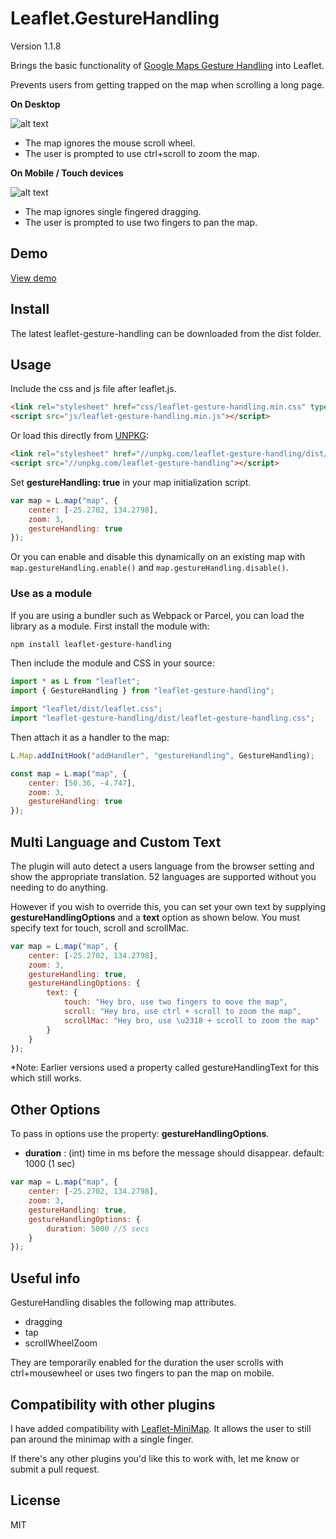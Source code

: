 # Leaflet.GestureHandling

Version 1.1.8

Brings the basic functionality of [Google Maps Gesture Handling](https://developers.google.com/maps/documentation/javascript/examples/interaction-cooperative) into Leaflet.

Prevents users from getting trapped on the map when scrolling a long page.

**On Desktop**

![alt text](https://elmarquis.github.io/Leaflet.GestureHandling/examples/images/desktop.png "Desktop")

-   The map ignores the mouse scroll wheel.
-   The user is prompted to use ctrl+scroll to zoom the map.

**On Mobile / Touch devices**

![alt text](https://elmarquis.github.io/Leaflet.GestureHandling/examples/images/mobile.png "Mobile")

-   The map ignores single fingered dragging.
-   The user is prompted to use two fingers to pan the map.

## Demo

[View demo](https://elmarquis.github.io/Leaflet.GestureHandling/examples/)

## Install

The latest leaflet-gesture-handling can be downloaded from the dist folder.

## Usage

Include the css and js file after leaflet.js.

```html
<link rel="stylesheet" href="css/leaflet-gesture-handling.min.css" type="text/css">
<script src="js/leaflet-gesture-handling.min.js"></script>
```

Or load this directly from [UNPKG](https://unpkg.com):

```html
<link rel="stylesheet" href="//unpkg.com/leaflet-gesture-handling/dist/leaflet-gesture-handling.min.css" type="text/css">
<script src="//unpkg.com/leaflet-gesture-handling"></script>
```

Set **gestureHandling: true** in your map initialization script.

```js
var map = L.map("map", {
    center: [-25.2702, 134.2798],
    zoom: 3,
    gestureHandling: true
});
```

Or you can enable and disable this dynamically on an existing map with `map.gestureHandling.enable()` and `map.gestureHandling.disable()`.

### Use as a module

If you are using a bundler such as Webpack or Parcel, you can load the library as a module. First install the module with:

```sh
npm install leaflet-gesture-handling
```

Then include the module and CSS in your source:

```js
import * as L from "leaflet";
import { GestureHandling } from "leaflet-gesture-handling";

import "leaflet/dist/leaflet.css";
import "leaflet-gesture-handling/dist/leaflet-gesture-handling.css";
```

Then attach it as a handler to the map:

```js
L.Map.addInitHook("addHandler", "gestureHandling", GestureHandling);

const map = L.map("map", {
    center: [50.36, -4.747],
    zoom: 3,
    gestureHandling: true
});
```

## Multi Language and Custom Text

The plugin will auto detect a users language from the browser setting and show the appropriate translation. 52 languages are supported without you needing to do anything. 

However if you wish to override this, you can set your own text by supplying **gestureHandlingOptions** and a **text** option as shown below. You must specify text for touch, scroll and scrollMac.

```js
var map = L.map("map", {
    center: [-25.2702, 134.2798],
    zoom: 3,
    gestureHandling: true,
    gestureHandlingOptions: {
        text: {
            touch: "Hey bro, use two fingers to move the map",
            scroll: "Hey bro, use ctrl + scroll to zoom the map",
            scrollMac: "Hey bro, use \u2318 + scroll to zoom the map"
        }
    }
});
```

*Note: Earlier versions used a property called gestureHandlingText for this which still works. 

## Other Options

To pass in options use the property: **gestureHandlingOptions**.  

- **duration** : (int) time in ms before the message should disappear. default: 1000 (1 sec)

```js
var map = L.map("map", {
    center: [-25.2702, 134.2798],
    zoom: 3,
    gestureHandling: true,
    gestureHandlingOptions: {
        duration: 5000 //5 secs
    }
});
```

## Useful info

GestureHandling disables the following map attributes.

-   dragging
-   tap
-   scrollWheelZoom

They are temporarily enabled for the duration the user scrolls with ctrl+mousewheel or uses two fingers to pan the map on mobile.

## Compatibility with other plugins

I have added compatibility with [Leaflet-MiniMap](https://github.com/Norkart/Leaflet-MiniMap). It allows the user to still pan around the minimap with a single finger.

If there's any other plugins you'd like this to work with, let me know or submit a pull request.

## License

MIT
